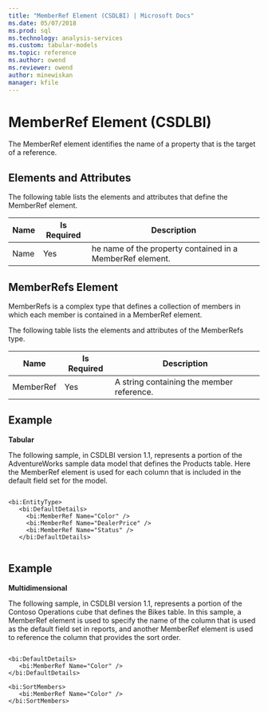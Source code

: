 ```yaml
---
title: "MemberRef Element (CSDLBI) | Microsoft Docs"
ms.date: 05/07/2018
ms.prod: sql
ms.technology: analysis-services
ms.custom: tabular-models
ms.topic: reference
ms.author: owend
ms.reviewer: owend
author: minewiskan
manager: kfile
---
```

# MemberRef Element (CSDLBI)

  The MemberRef element identifies the name of a property that is the target of a reference.  
  
## Elements and Attributes  
 The following table lists the elements and attributes that define the MemberRef element.  
  
|Name|Is Required|Description|  
|----------|-----------------|-----------------|  
|Name|Yes|he name of the property contained in a MemberRef element.|  
  
## MemberRefs Element  
 MemberRefs is a complex type that defines a collection of members in which each member is contained in a MemberRef element.  
  
 The following table lists the elements and attributes of the MemberRefs type.  
  
|Name|Is Required|Description|  
|----------|-----------------|-----------------|  
|MemberRef|Yes|A string containing the member reference.|  
  
## Example  
 **Tabular**  
  
 The following sample, in CSDLBI version 1.1, represents a portion of the AdventureWorks sample data model that defines the Products table. Here the MemberRef element is used for each column that is included in the default field set for the model.  
  
```  
  
<bi:EntityType>  
   <bi:DefaultDetails>  
     <bi:MemberRef Name="Color" />  
     <bi:MemberRef Name="DealerPrice" />  
     <bi:MemberRef Name="Status" />  
   </bi:DefaultDetails>  
  
```  
  
## Example  
 **Multidimensional**  
  
 The following sample, in CSDLBI version 1.1, represents a portion of the Contoso Operations cube that defines the Bikes table. In this sample, a MemberRef element is used to specify the name of the column that is used as the default field set in reports, and another MemberRef element is used to reference the column that provides the sort order.  
  
```  
  
<bi:DefaultDetails>  
   <bi:MemberRef Name="Color" />  
</bi:DefaultDetails>  
  
<bi:SortMembers>  
   <bi:MemberRef Name="Color" />  
</bi:SortMembers>  
  
```  
  
